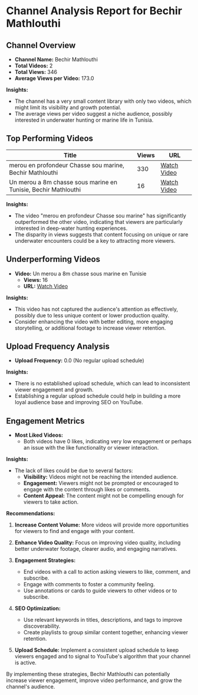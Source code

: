 # **Channel Analysis Report for Bechir Mathlouthi**

## Channel Overview

- **Channel Name:** Bechir Mathlouthi
- **Total Videos:** 2
- **Total Views:** 346
- **Average Views per Video:** 173.0

**Insights:**
- The channel has a very small content library with only two videos, which might limit its visibility and growth potential. 
- The average views per video suggest a niche audience, possibly interested in underwater hunting or marine life in Tunisia.

## Top Performing Videos

| Title | Views | URL |
|-------|-------|-----|
| merou en profondeur Chasse sou marine, Bechir Mathlouthi | 330 | [Watch Video](https://www.youtube.com/watch?v=t_heUOrIRBY) |
| Un merou a 8m chasse sous marine en Tunisie, Bechir Mathlouthi | 16 | [Watch Video](https://www.youtube.com/watch?v=ZCWwxigYH78) |

**Insights:**
- The video "merou en profondeur Chasse sou marine" has significantly outperformed the other video, indicating that viewers are particularly interested in deep-water hunting experiences.
- The disparity in views suggests that content focusing on unique or rare underwater encounters could be a key to attracting more viewers.

## Underperforming Videos

- **Video:** Un merou a 8m chasse sous marine en Tunisie
  - **Views:** 16
  - **URL:** [Watch Video](https://www.youtube.com/watch?v=ZCWwxigYH78)

**Insights:**
- This video has not captured the audience's attention as effectively, possibly due to less unique content or lower production quality. 
- Consider enhancing the video with better editing, more engaging storytelling, or additional footage to increase viewer retention.

## Upload Frequency Analysis

- **Upload Frequency:** 0.0 (No regular upload schedule)

**Insights:**
- There is no established upload schedule, which can lead to inconsistent viewer engagement and growth. 
- Establishing a regular upload schedule could help in building a more loyal audience base and improving SEO on YouTube.

## Engagement Metrics

- **Most Liked Videos:**
  - Both videos have 0 likes, indicating very low engagement or perhaps an issue with the like functionality or viewer interaction.

**Insights:**
- The lack of likes could be due to several factors:
  - **Visibility:** Videos might not be reaching the intended audience.
  - **Engagement:** Viewers might not be prompted or encouraged to engage with the content through likes or comments.
  - **Content Appeal:** The content might not be compelling enough for viewers to take action.

**Recommendations:**
1. **Increase Content Volume:** More videos will provide more opportunities for viewers to find and engage with your content.
   
2. **Enhance Video Quality:** Focus on improving video quality, including better underwater footage, clearer audio, and engaging narratives.

3. **Engagement Strategies:**
   - End videos with a call to action asking viewers to like, comment, and subscribe.
   - Engage with comments to foster a community feeling.
   - Use annotations or cards to guide viewers to other videos or to subscribe.

4. **SEO Optimization:** 
   - Use relevant keywords in titles, descriptions, and tags to improve discoverability.
   - Create playlists to group similar content together, enhancing viewer retention.

5. **Upload Schedule:** Implement a consistent upload schedule to keep viewers engaged and to signal to YouTube's algorithm that your channel is active.

By implementing these strategies, Bechir Mathlouthi can potentially increase viewer engagement, improve video performance, and grow the channel's audience.